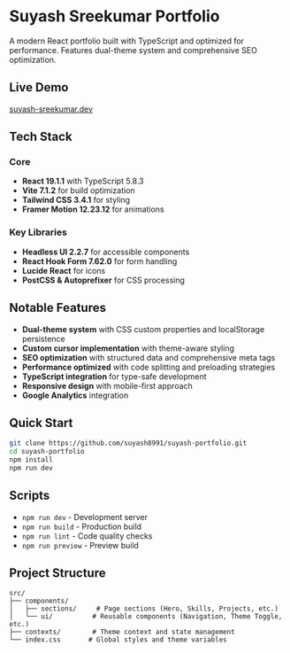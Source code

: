 # Suyash Sreekumar Portfolio

A modern React portfolio built with TypeScript and optimized for performance. Features dual-theme system and comprehensive SEO optimization.

## Live Demo
[suyash-sreekumar.dev](https://suyash-sreekumar.dev)

## Tech Stack

### Core
- **React 19.1.1** with TypeScript 5.8.3
- **Vite 7.1.2** for build optimization
- **Tailwind CSS 3.4.1** for styling
- **Framer Motion 12.23.12** for animations

### Key Libraries
- **Headless UI 2.2.7** for accessible components
- **React Hook Form 7.62.0** for form handling
- **Lucide React** for icons
- **PostCSS & Autoprefixer** for CSS processing

## Notable Features

- **Dual-theme system** with CSS custom properties and localStorage persistence
- **Custom cursor implementation** with theme-aware styling
- **SEO optimization** with structured data and comprehensive meta tags
- **Performance optimized** with code splitting and preloading strategies
- **TypeScript integration** for type-safe development
- **Responsive design** with mobile-first approach
- **Google Analytics** integration

## Quick Start

```bash
git clone https://github.com/suyash8991/suyash-portfolio.git
cd suyash-portfolio
npm install
npm run dev
```

## Scripts
- `npm run dev` - Development server
- `npm run build` - Production build
- `npm run lint` - Code quality checks
- `npm run preview` - Preview build

## Project Structure

```
src/
├── components/
│   ├── sections/     # Page sections (Hero, Skills, Projects, etc.)
│   └── ui/          # Reusable components (Navigation, Theme Toggle, etc.)
├── contexts/        # Theme context and state management
└── index.css       # Global styles and theme variables
```